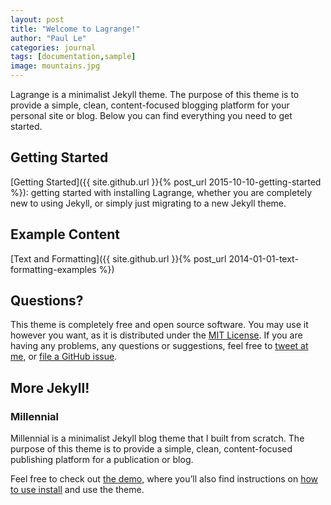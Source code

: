 ```yaml
---
layout: post
title: "Welcome to Lagrange!"
author: "Paul Le"
categories: journal
tags: [documentation,sample]
image: mountains.jpg
---
```


Lagrange is a minimalist Jekyll theme. The purpose of this theme is to provide a simple, clean, 
content-focused blogging platform for your personal site or blog. Below you can find everything you need to get started.

## Getting Started

[Getting Started]({{ site.github.url }}{% post_url 2015-10-10-getting-started %}): getting started 
with installing Lagrange, whether you are completely new to using Jekyll, or simply just migrating 
to a new Jekyll theme.

## Example Content

[Text and Formatting]({{ site.github.url }}{% post_url 2014-01-01-text-formatting-examples %})

## Questions?

This theme is completely free and open source software. You may use it however you want, 
as it is distributed under the [MIT License](http://choosealicense.com/licenses/mit/). 
If you are having any problems, any questions or suggestions, 
feel free to [tweet at me](https://twitter.com/intent/tweet?text=My%question%about%Lagrange%is:%&amp;via=paululele), 
or [file a GitHub issue](https://github.com/lenpaul/lagrange/issues/new).

## More Jekyll!

### Millennial

Millennial is a minimalist Jekyll blog theme that I built from scratch. 
The purpose of this theme is to provide a simple, clean, 
content-focused publishing platform for a publication or blog.

Feel free to check out <a href="https://lenpaul.github.io/Millennial/" target="_blank">the demo</a>, 
where you’ll also find instructions on 
<a href="https://lenpaul.github.io/Millennial/documentation/getting-started.html">how to use install</a> 
and use the theme.
